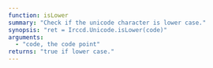 ```yaml
---
function: isLower
summary: "Check if the unicode character is lower case."
synopsis: "ret = Irccd.Unicode.isLower(code)"
arguments:
  - "code, the code point"
returns: "true if lower case."
---
```

